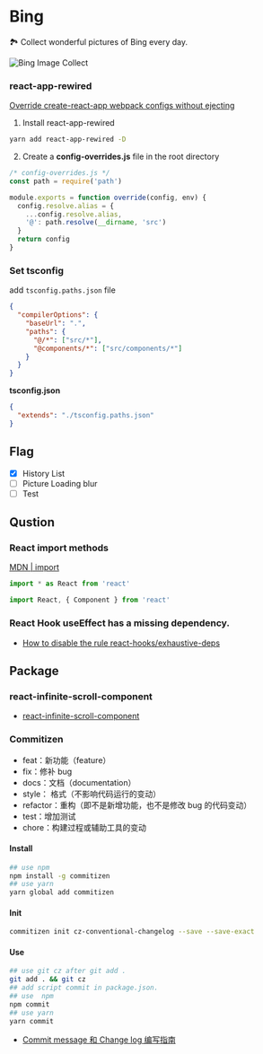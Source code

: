 # Bing

🏞 Collect wonderful pictures of Bing every day.

![Bing Image Collect](https://sailor-1256168624.cos.ap-chengdu.myqcloud.com/bing.jpg)

### react-app-rewired

[Override create-react-app webpack configs without ejecting](https://github.com/timarney/react-app-rewired)

1. Install react-app-rewired

```bash
yarn add react-app-rewired -D
```

2. Create a **config-overrides.js** file in the root directory

```js
/* config-overrides.js */
const path = require('path')

module.exports = function override(config, env) {
  config.resolve.alias = {
    ...config.resolve.alias,
    '@': path.resolve(__dirname, 'src')
  }
  return config
}
```

### Set tsconfig

add `tsconfig.paths.json` file

```json
{
  "compilerOptions": {
    "baseUrl": ".",
    "paths": {
      "@/*": ["src/*"],
      "@components/*": ["src/components/*"]
    }
  }
}
```

**tsconfig.json**

```json
{
  "extends": "./tsconfig.paths.json"
}
```

## Flag

- [x] History List
- [ ] Picture Loading blur
- [ ] Test

## Qustion

### React import methods

[MDN | import](https://developer.mozilla.org/zh-CN/docs/Web/JavaScript/Reference/Statements/import)

```js
import * as React from 'react'
```

```js
import React, { Component } from 'react'
```

### React Hook useEffect has a missing dependency.

- [How to disable the rule react-hooks/exhaustive-deps](https://github.com/facebook/create-react-app/issues/6880)

## Package

### react-infinite-scroll-component

- [react-infinite-scroll-component](https://github.com/ankeetmaini/react-infinite-scroll-component)

### Commitizen

- feat：新功能（feature）
- fix：修补 bug
- docs：文档（documentation）
- style： 格式（不影响代码运行的变动）
- refactor：重构（即不是新增功能，也不是修改 bug 的代码变动）
- test：增加测试
- chore：构建过程或辅助工具的变动

#### Install

```bash
## use npm
npm install -g commitizen
## use yarn
yarn global add commitizen
```

#### Init

```bash
commitizen init cz-conventional-changelog --save --save-exact
```

#### Use

```bash
## use git cz after git add .
git add . && git cz
## add script commit in package.json.
## use  npm
npm commit
## use yarn
yarn commit
```

- [Commit message 和 Change log 编写指南](http://www.ruanyifeng.com/blog/2016/01/commit_message_change_log.html)

